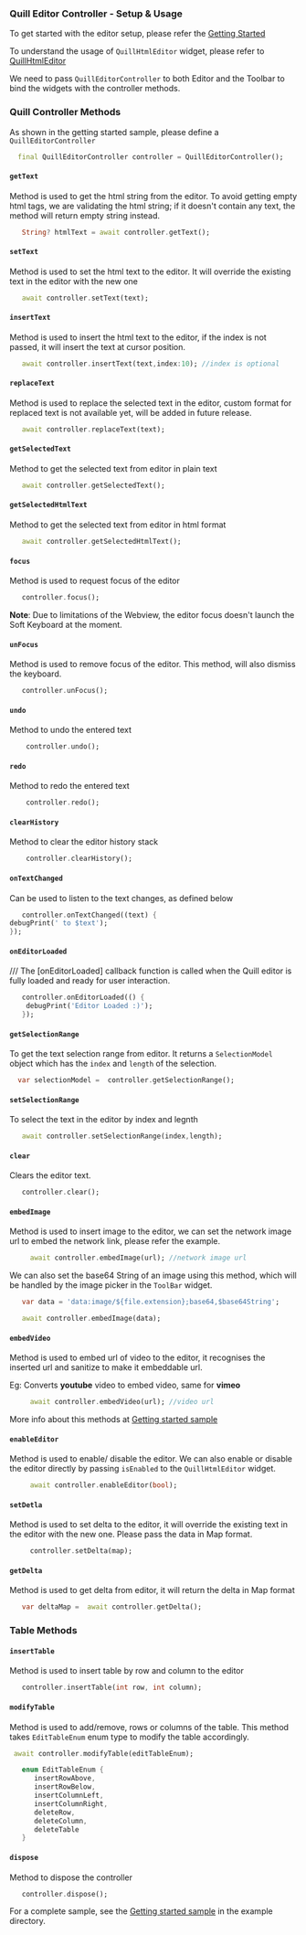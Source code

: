 ### Quill Editor Controller - Setup & Usage

To get started with the editor setup, please refer the [Getting Started]


To understand the usage of `QuillHtmlEditor` widget, please refer to [QuillHtmlEditor]

We need to pass `QuillEditorController` to both Editor and the Toolbar to bind the widgets with the controller methods.

### Quill Controller Methods

As shown in the getting started sample, please define a `QuillEditorController`

```dart 
  final QuillEditorController controller = QuillEditorController();
```


#### `getText`


Method is used to get the html string from the editor. To avoid getting empty html tags, we are validating the html string; if it doesn't contain any text, the method will return empty string instead.
```dart 
   String? htmlText = await controller.getText();
```

#### `setText`

Method is used to set the html text to the editor. It will override the existing text in the editor with the new one
```dart 
   await controller.setText(text);
```

#### `insertText `

Method is used to insert the html text to the editor, if the index is not passed, it will insert the text at cursor position.
```dart 
   await controller.insertText(text,index:10); //index is optional
```

#### `replaceText `

Method is used to replace the selected text in the editor, custom format for replaced text is not available yet, will be added in future release.

```dart 
   await controller.replaceText(text);
```

#### `getSelectedText`

Method to get the selected text from editor in plain text

```dart 
   await controller.getSelectedText();
```

#### `getSelectedHtmlText`

Method to get the selected text from editor in html format

```dart 
   await controller.getSelectedHtmlText();
```

#### `focus`

Method is used to request focus of the editor
```dart 
   controller.focus();
```
**Note**: Due to limitations of the Webview, the editor focus doesn't launch the Soft Keyboard at the moment.


#### `unFocus`

Method is used to remove focus of the editor. This method, will also dismiss the keyboard.
```dart 
   controller.unFocus();
```


#### `undo`

Method to undo the entered text
```dart 
    controller.undo();
```

#### `redo`

Method to redo the entered text
```dart 
    controller.redo();
```

#### `clearHistory`

Method to clear the editor history stack
```dart 
    controller.clearHistory();
```



#### `onTextChanged`
Can be used to listen to the text changes, as defined below
```dart
   controller.onTextChanged((text) {
debugPrint(' to $text');
});
```


#### `onEditorLoaded`
/// The [onEditorLoaded] callback function is called when the Quill editor is fully loaded and ready for user interaction.
```dart
   controller.onEditorLoaded(() {
    debugPrint('Editor Loaded :)');
   });
```

#### `getSelectionRange`

To get the text selection range from editor. It returns a `SelectionModel` object which has the `index` and `length` of the selection.

```dart 
  var selectionModel =  controller.getSelectionRange();
```


#### `setSelectionRange`

To select the text in the editor by index and legnth

```dart 
   await controller.setSelectionRange(index,length);
```



#### `clear`

Clears the editor text.

```dart 
   controller.clear();
```


#### `embedImage`

Method is used to insert image to the editor, we can set the network image url to embed the network link, please refer the example.

```dart 
     await controller.embedImage(url); //network image url
   ```
We can also set the base64 String of an image using this method, which will be handled by the image picker in the `ToolBar` widget.
```dart 
   var data = 'data:image/${file.extension};base64,$base64String';

   await controller.embedImage(data);
   ```


#### `embedVideo`

Method is used to embed url of video to the editor, it recognises the inserted url and sanitize to make it embeddable url.

Eg: Converts **youtube** video to embed video, same for **vimeo**
```dart 
     await controller.embedVideo(url); //video url
   ```
More info about this methods at [Getting started sample]


#### `enableEditor`

Method is used to enable/ disable the editor. We can also enable or disable the editor directly by passing `isEnabled` to the `QuillHtmlEditor` widget.
```dart 
     await controller.enableEditor(bool); 
```



#### `setDetla`

Method is used to set delta to the editor, it will override the existing text in the editor with the new one.
Please pass the data in Map format.
```dart 
     controller.setDelta(map);
```

#### `getDelta`

Method is used to get delta from editor, it will return the delta in Map format
```dart 
   var deltaMap =  await controller.getDelta();
```

### Table Methods


#### `insertTable`

Method is used to insert table by row and column to the editor

```dart 
   controller.insertTable(int row, int column);
```

#### `modifyTable`

Method is used to add/remove, rows or columns of the table. This method takes `EditTableEnum` enum type to modify the table accordingly.

```dart 
 await controller.modifyTable(editTableEnum);
```

```dart 
   enum EditTableEnum {
      insertRowAbove,
      insertRowBelow,
      insertColumnLeft,
      insertColumnRight,
      deleteRow,
      deleteColumn,
      deleteTable
   }
```


#### `dispose`

Method to dispose the controller

```dart 
   controller.dispose();
```


For a complete sample, see the [Getting started sample][] in the example directory.

[Getting started sample]: https://github.com/the-airbender/quill_html_editor/blob/main/example/lib/main.dart

[Getting Started]: https://github.com/the-airbender/quill_html_editor/tree/main/doc/get-started.md

[QuillHtmlEditor]:  https://github.com/the-airbender/quill_html_editor/tree/main/doc/quill-html-editor-setup.md
